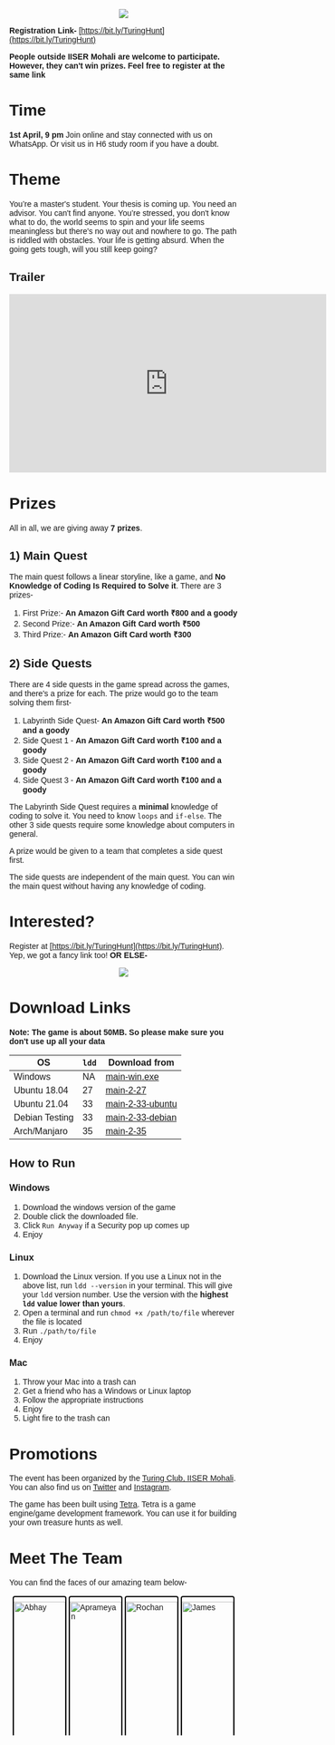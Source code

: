 <style>
* {
  box-sizing: border-box;
}

body {
  margin: 0;
  font-family: Arial;
}

.header {
  text-align: center;
  padding: 32px;
}

.row {
  display: flex;
  flex-wrap: wrap;
  padding: 0 4px;
}

/* Create four equal columns that sits next to each other */
.column {
  flex: 25%;
  max-width: 25%;
  padding: 0;
}

.column img {
  margin-top: 8px;
  vertical-align: middle;
}

figure {
    margin: 2px !important;
    border: solid 2px black;
    border-radius: 4px;
}

figure figcaption {
    text-align: center;
}

.poster {
    max-height: 85vh;
}

/* Responsive layout - makes a two column-layout instead of four columns */
@media (max-width: 800px) {
  .column {
    flex: 50%;
    max-width: 50%;
  }
}

/* Responsive layout - makes the two columns stack on top of each other instead of next to each other */
@media (max-width: 600px) {
  .column {
    flex: 100%;
    max-width: 100%;
  }
}
</style>

<p align="center">
  <img src="Poster.png" class="poster"/>
</p>

**Registration Link-** [https://bit.ly/TuringHunt](https://bit.ly/TuringHunt)

**People outside IISER Mohali are welcome to participate. However, they can't win prizes. Feel free to register at the same link**

# Time

**1st April, 9 pm**
Join online and stay connected with us on WhatsApp. Or visit us in H6 study room if you have a doubt.

# Theme

You’re a master's student. Your thesis is coming up. You need an advisor. You can't find anyone. You’re stressed, you don't know what to do, the world seems to spin and your life seems meaningless but there's no way out and nowhere to go. The path is riddled with obstacles. Your life is getting absurd. When the going gets tough, will you still keep going?

## Trailer

<iframe width="560" height="315" src="https://www.youtube-nocookie.com/embed/AeqxuTZfrMI" title="YouTube video player" frameborder="0" allow="accelerometer; autoplay; clipboard-write; encrypted-media; gyroscope; picture-in-picture" allowfullscreen></iframe>

# Prizes

All in all, we are giving away **7 prizes**.

## 1) Main Quest

The main quest follows a linear storyline, like a game, and **No Knowledge of Coding Is Required to Solve it**. There are 3 prizes-

1. First Prize:- **An Amazon Gift Card worth ₹800 and a goody**
2. Second Prize:- **An Amazon Gift Card worth ₹500**
3. Third Prize:- **An Amazon Gift Card worth ₹300**

## 2) Side Quests

There are 4 side quests in the game spread across the games, and there's a prize for each. The prize would go to the team solving them first-

1. Labyrinth Side Quest- **An Amazon Gift Card worth ₹500 and a goody**
2. Side Quest 1 - **An Amazon Gift Card worth ₹100 and a goody**
3. Side Quest 2 - **An Amazon Gift Card worth ₹100 and a goody**
4. Side Quest 3 - **An Amazon Gift Card worth ₹100 and a goody**

The Labyrinth Side Quest requires a **minimal** knowledge of coding to solve it. You need to know `loops` and `if-else`. The other 3 side quests require some knowledge about computers in general. 

A prize would be given to a team that completes a side quest first.

The side quests are independent of the main quest. You can win the main quest without having any knowledge of coding.

# Interested?

Register at [https://bit.ly/TuringHunt](https://bit.ly/TuringHunt). Yep, we got a fancy link too! **OR ELSE-**

<p align="center">
  <img src="./baby duc.jpg" class="poster"/>
</p>

# Download Links

**Note: The game is about 50MB. So please make sure you don't use up all your data**

| OS             | `ldd` | Download from                                   |
| -------------- | ----- | ----------------------------------------------- |
| Windows        | NA    | [main-win.exe](./binaries/main-win.exe)         |
| Ubuntu 18.04   | 27    | [main-2-27](./binaries/main-2-27)               |
| Ubuntu 21.04   | 33    | [main-2-33-ubuntu](./binaries/main-2-33-ubuntu) | 
| Debian Testing | 33    | [main-2-33-debian](./binaries/main-2-33-debian) | 
| Arch/Manjaro   | 35    | [main-2-35](./binaries/main-2-35)               |

## How to Run

### Windows

1. Download the windows version of the game
2. Double click the downloaded file.
3. Click `Run Anyway` if a Security pop up comes up
4. Enjoy

### Linux

1. Download the Linux version. If you use a Linux not in the above list, run `ldd --version` in your terminal. This will give your `ldd` version number. Use the version with the **highest `ldd` value lower than yours**.
2. Open a terminal and run `chmod +x /path/to/file` wherever the file is located
3. Run `./path/to/file`
4. Enjoy

### Mac

1. Throw your Mac into a trash can
2. Get a friend who has a Windows or Linux laptop
3. Follow the appropriate instructions
4. Enjoy
5. Light fire to the trash can

# Promotions

The event has been organized by the [Turing Club, IISER Mohali](https://iiserm.github.io/turing-club/). You can also find us on [Twitter](https://twitter.com/Turing_IISERM?s=20&t=rLMk5rEh60kLV31UfKQuKA) and [Instagram](https://instagram.com/turing_iiserm?utm_medium=copy_link). 

The game has been built using [Tetra](https://github.com/DhruvaSambrani/turing-hunt-engine). Tetra is a game engine/game development framework. You can use it for building your own treasure hunts as well. 

# Meet The Team

You can find the faces of our amazing team below-

<div class="row"> 
  <div class="column">
    <figure>
      <img src="Abhay.jpg" alt="Abhay" style="width:100%">
      <figcaption>Abhay "Assassin" Gupta</figcaption>
    </figure>
    <figure>
      <img src="Ajay.jpg" alt="Ajay" style="width:100%">
      <figcaption>Ajay "NatalTiger26" Sharma</figcaption>
    </figure>
    <figure>
      <img src="Akshay.jpg" alt="Akshay" style="width:100%">
      <figcaption>Akshay Shankar</figcaption>
    </figure>
  </div>
  <div class="column">
    <figure>
      <img src="Aprameyan.jpg" alt="Aprameyan" style="width:100%">
      <figcaption>Aprameyan "Apra Man" Desikan</figcaption>
    </figure>
    <figure>
      <img src="https://dhruvasambrani.github.io/images/dp.webp" alt="Dhruva" style="width:100%">
      <figcaption>Dhruva Sambrani</figcaption>
    </figure>
    <figure>
      <img src="Swastik.jpg" alt="Swastik" style="width:100%">
      <figcaption>Swastik "Swastika" Patnaik</figcaption>
    </figure>
  </div>
  <div class="column">
    <figure>
      <img src="Rochan.jpg" alt="Rochan" style="width:100%">
      <figcaption>Rochan "rorochan" Das</figcaption>
    </figure>
    <figure>
      <img src="Sachin.jpg" alt="Sachin" style="width:100%">
      <figcaption>Sachin Iyer</figcaption>
    </figure>
    <figure>
      <img src="Sourav.jpg" alt="Sourav" style="width:100%">
      <figcaption>Sourav Suresh</figcaption>
    </figure>
  </div>
  <div class="column">
    <figure>
      <img src="James.jpg" alt="James" style="width:100%">
      <figcaption>"Darkness Sensei" James</figcaption>
    </figure>
    <figure>
      <img src="Jayashree.jpg" alt="Jayashree" style="width:100%">
      <figcaption>Jayashree "J" Narayan</figcaption>
    </figure>
  </div>
</div>

